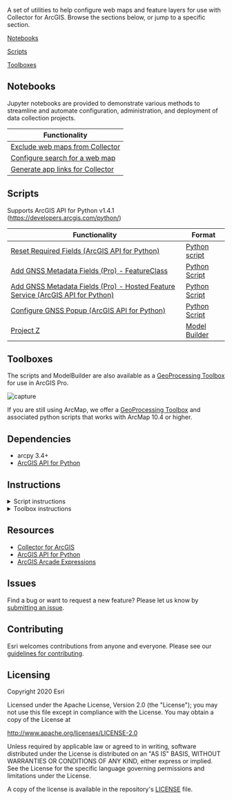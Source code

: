 A set of utilities to help configure web maps and feature layers for use with Collector for ArcGIS. Browse the sections below, or jump to a specific section.

[Notebooks](#notebooks)

[Scripts](#scripts)

[Toolboxes](#toolboxes)

## Notebooks

Jupyter notebooks are provided to demonstrate various methods to streamline and automate configuration, administration, and deployment of data collection projects.

| Functionality 
|-----------------|
| [Exclude web maps from Collector](https://github.com/Esri/collector-tools/blob/master/notebooks/UseInCollector.ipynb) 
| [Configure search for a web map](https://github.com/Esri/collector-tools/blob/master/notebooks/LayerSearchConfig.ipynb)
| [Generate app links for Collector](https://github.com/Esri/collector-tools/blob/master/notebooks/GenerateCollectorAppLinks.ipynb)

## Scripts

Supports ArcGIS API for Python v1.4.1 (https://developers.arcgis.com/python/) 

| Functionality   | Format |                                                                        
|-----------------|------------|
| [Reset Required Fields (ArcGIS API for Python)](CollectorUtils/pro/ResetRequiredFields.md)  | [Python script](https://github.com/Esri/collector-tools/blob/master/CollectorUtils/scripts/reset_required_fields_python_api.py) |
| [Add GNSS Metadata Fields (Pro) - FeatureClass](CollectorUtils/arcmap/add_update_gnss_fields.md) | [Python Script](CollectorUtils/scripts/add_update_gnss_fields.py) |
| [Add GNSS Metadata Fields (Pro) - Hosted Feature Service (ArcGIS API for Python)](CollectorUtils/pro/add_update_gnss_fields_python_api.md)|  [Python Script](CollectorUtils/scripts/add_update_gnss_fields_python_api.py) |
| [Configure GNSS Popup (ArcGIS API for Python)](CollectorUtils/pro/configure_gnss_popup_python_api.md) | [Python Script](CollectorUtils/scripts/configure_gnss_popup_python_api.py) | 
| [Project Z](CollectorUtils/pro/project_z.md) | [Model Builder](CollectorUtils/pro/project_z.md) | 

## Toolboxes

The scripts and ModelBuilder are also available as a [GeoProcessing Toolbox](https://github.com/Esri/collector-tools/blob/master/CollectorUtils/pro/CollectorUtils_Pro.tbx) for use in ArcGIS Pro.


![capture](https://user-images.githubusercontent.com/24723464/38952752-840ea9e0-4301-11e8-94d7-5bd824f708cb.PNG)

 If you are still using ArcMap, we offer a [GeoProcessing Toolbox](https://github.com/Esri/collector-tools/blob/master/CollectorUtils/arcmap/CollectorUtils_ArcMap.tbx) and associated python scripts that works with ArcMap 10.4 or higher.

## Dependencies
 - arcpy 3.4+
 - [ArcGIS API for Python](https://developers.arcgis.com/python)

## Instructions

<details>
<summary>
Script instructions
</summary>

1. Install ArcGIS API for Python package as described [here](https://developers.arcgis.com/python/guide/install-and-set-up/).
1. Clone or download this repository.
1. Run the scripts from command line.
</details>

<details>
<summary>
Toolbox instructions
</summary>

1. Clone or download this repository.
1. If you prefer to use in ArcGIS Pro, right-click on Toolboxes, and select **Add Toolbox**. Navigate and select **CollectorUtils_Pro** toolbox. 
1. Run the tools in the toolbox (Pro requires 2.0+) or run the scripts from command line.
</details>

## Resources

 * [Collector for ArcGIS](http://www.esri.com/products/collector-for-arcgis)
 * [ArcGIS API for Python](https://developers.arcgis.com/python/)
 * [ArcGIS Arcade Expressions](https://github.com/Esri/arcade-expressions)

## Issues

Find a bug or want to request a new feature?  Please let us know by [submitting an issue](https://github.com/Esri/collector-tools/issues/new).

## Contributing

Esri welcomes contributions from anyone and everyone.
Please see our [guidelines for contributing](https://github.com/esri/contributing).

## Licensing

Copyright 2020 Esri

Licensed under the Apache License, Version 2.0 (the "License");
you may not use this file except in compliance with the License.
You may obtain a copy of the License at

http://www.apache.org/licenses/LICENSE-2.0

Unless required by applicable law or agreed to in writing, software
distributed under the License is distributed on an "AS IS" BASIS,
WITHOUT WARRANTIES OR CONDITIONS OF ANY KIND, either express or implied.
See the License for the specific language governing permissions and
limitations under the License.

A copy of the license is available in the repository's
[LICENSE](LICENSE) file.
